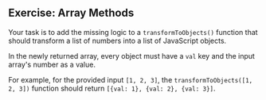 ## Exercise: Array Methods

Your task is to add the missing logic to a <code>transformToObjects()</code> function that should transform a list of numbers into a list of JavaScript objects.

In the newly returned array, every object must have a <code>val</code> key and the input array's number as a value.

For example, for the provided input <code>[1, 2, 3]</code>, the <code>transformToObjects([1, 2, 3])</code> function should return <code>[{val: 1}, {val: 2}, {val: 3}]</code>.